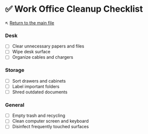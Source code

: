 # ✅ Work Office Cleanup Checklist

↖️ [Return to the main file](../README.md)

### Desk
- [ ] Clear unnecessary papers and files
- [ ] Wipe desk surface
- [ ] Organize cables and chargers

### Storage
- [ ] Sort drawers and cabinets
- [ ] Label important folders
- [ ] Shred outdated documents

### General
- [ ] Empty trash and recycling
- [ ] Clean computer screen and keyboard
- [ ] Disinfect frequently touched surfaces
